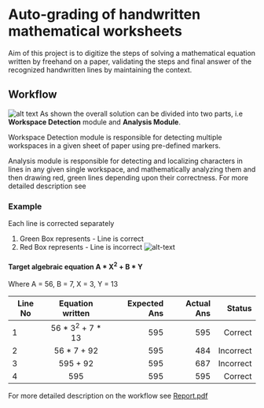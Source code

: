 # Auto-grading of handwritten mathematical worksheets

Aim of this project is to digitize the steps of solving a mathematical equation written by freehand on a paper, validating the steps and final answer of the recognized handwritten lines by maintaining the context.

## Workflow

![alt text](https://drive.google.com/uc?id=1UoBwIxsNj4LRQTezyn1KOYrwO9L6gKhJ)
  As shown the overall solution can be divided into two parts, i.e **Workspace Detection** module and **Analysis Module**. 
  
  Workspace Detection module is responsible for detecting multiple workspaces in a 
given sheet of paper using pre-defined markers.
  
  Analysis module is responsible for detecting and localizing characters in lines in any 
given single workspace, and mathematically analyzing them and then drawing red, 
green lines depending upon their correctness. For more detailed description see 




### Example
Each line is corrected separately 

1. Green Box represents - Line is correct
2. Red Box represents - Line is incorrect
![alt-text](https://drive.google.com/uc?id=1-I3WUjVu09SbItEY54xnBy1_00-09jwY)

#### Target algebraic equation A * X<sup>2</sup> + B * Y
   Where A = 56, B = 7, X = 3, Y = 13

| Line No       | Equation written     | Expected Ans  |   Actual Ans    |   Status       |
| ------------- |:--------------------:| -------------:| --------------: | --------------:|
| 1      | 56 * 3<sup>2</sup> + 7 * 13 | 595 | 595 | Correct |
| 2      | 56 * 7 + 92 | 595 | 484 | Incorrect |
| 3      | 595 + 92 | 595 | 687 | Incorrect |
| 4      | 595 | 595 | 595 | Correct |


For more detailed description on the workflow see [Report.pdf](https://github.com/divyaprabha123/Evaluation-of-handwritten-equations/master/Report.pdf)
